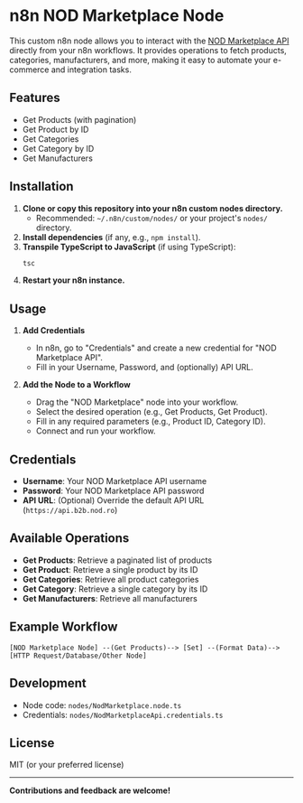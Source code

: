 # n8n NOD Marketplace Node

This custom n8n node allows you to interact with the [NOD Marketplace API](https://api.b2b.nod.ro) directly from your n8n workflows. It provides operations to fetch products, categories, manufacturers, and more, making it easy to automate your e-commerce and integration tasks.

## Features
- Get Products (with pagination)
- Get Product by ID
- Get Categories
- Get Category by ID
- Get Manufacturers

## Installation

1. **Clone or copy this repository into your n8n custom nodes directory.**
   - Recommended: `~/.n8n/custom/nodes/` or your project's `nodes/` directory.
2. **Install dependencies** (if any, e.g., `npm install`).
3. **Transpile TypeScript to JavaScript** (if using TypeScript):
   ```sh
   tsc
   ```
4. **Restart your n8n instance.**

## Usage

1. **Add Credentials**
   - In n8n, go to "Credentials" and create a new credential for "NOD Marketplace API".
   - Fill in your Username, Password, and (optionally) API URL.

2. **Add the Node to a Workflow**
   - Drag the "NOD Marketplace" node into your workflow.
   - Select the desired operation (e.g., Get Products, Get Product).
   - Fill in any required parameters (e.g., Product ID, Category ID).
   - Connect and run your workflow.

## Credentials
- **Username**: Your NOD Marketplace API username
- **Password**: Your NOD Marketplace API password
- **API URL**: (Optional) Override the default API URL (`https://api.b2b.nod.ro`)

## Available Operations
- **Get Products**: Retrieve a paginated list of products
- **Get Product**: Retrieve a single product by its ID
- **Get Categories**: Retrieve all product categories
- **Get Category**: Retrieve a single category by its ID
- **Get Manufacturers**: Retrieve all manufacturers

## Example Workflow
```
[NOD Marketplace Node] --(Get Products)--> [Set] --(Format Data)--> [HTTP Request/Database/Other Node]
```

## Development
- Node code: `nodes/NodMarketplace.node.ts`
- Credentials: `nodes/NodMarketplaceApi.credentials.ts`

## License
MIT (or your preferred license)

---

**Contributions and feedback are welcome!** 

